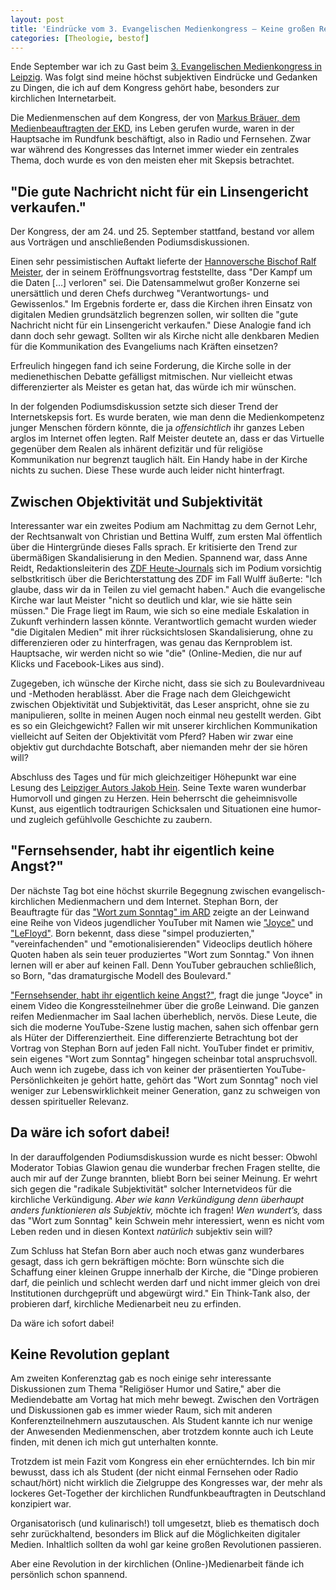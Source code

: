 ```yaml
---
layout: post
title: 'Eindrücke vom 3. Evangelischen Medienkongress – Keine großen Revolutionen, bitte?'
categories: [Theologie, bestof]
---
```


Ende September war ich zu Gast beim [3. Evangelischen Medienkongress in Leipzig](http://medienkongress.evangelisch.de/). Was folgt sind meine höchst subjektiven Eindrücke und Gedanken zu Dingen, die ich auf dem Kongress gehört habe, besonders zur kirchlichen Internetarbeit.

Die Medienmenschen auf dem Kongress, der von [Markus Bräuer, dem Medienbeauftragten der EKD](http://www.ekd.de/personen/braeuer.html), ins Leben gerufen wurde, waren in der Hauptsache im Rundfunk beschäftigt, also in Radio und Fernsehen. Zwar war während des Kongresses das Internet immer wieder ein zentrales Thema, doch wurde es von den meisten eher mit Skepsis betrachtet.

<!-- Der Kongress war auf jeden Fall gut evangelisch. Ohne Skrupel konnten die Tagungsräume ins 13. Stockwerk des MDR-Hochauses in Leipzig gelegt werden.  -->

## "Die gute Nachricht nicht für ein Linsengericht verkaufen."

Der Kongress, der am 24. und 25. September stattfand, bestand vor allem aus Vorträgen und anschließenden Podiumsdiskussionen. 

Einen sehr pessimistischen Auftakt lieferte der [Hannoversche Bischof Ralf Meister](http://www.alsfeld-evangelisch.de/aktuelles/index-a-3.html), der in seinem Eröffnungsvortrag feststellte, dass "Der Kampf um die Daten […] verloren" sei. Die Datensammelwut großer Konzerne sei unersättlich und deren Chefs durchweg "Verantwortungs- und Gewissenlos."  Im Ergebnis forderte er, dass die Kirchen ihren Einsatz von digitalen Medien grundsätzlich begrenzen sollen, wir sollten die "gute Nachricht nicht für ein Linsengericht verkaufen." Diese Analogie fand ich dann doch sehr gewagt. Sollten wir als Kirche nicht alle denkbaren Medien für die Kommunikation des Evangeliums nach Kräften einsetzen?

Erfreulich hingegen fand ich seine Forderung, die Kirche solle in der medienethischen Debatte gefälligst mitmischen. Nur vielleicht etwas differenzierter als Meister es getan hat, das würde ich mir wünschen. 

In der folgenden Podiumsdiskussion setzte sich dieser Trend der Internetskepsis fort. Es wurde beraten, wie man denn die Medienkompetenz junger Menschen fördern könnte, die ja *offensichtlich* ihr ganzes Leben arglos im Internet offen legten. Ralf Meister deutete an, dass er das Virtuelle gegenüber dem Realen als inhärent defizitär und für religiöse Kommunikation nur begrenzt tauglich hält. Ein Handy habe in der Kirche nichts zu suchen. Diese These wurde auch leider nicht hinterfragt.

## Zwischen Objektivität und Subjektivität

Interessanter war ein zweites Podium am Nachmittag zu dem Gernot Lehr, der Rechtsanwalt von Christian und Bettina Wulff, zum ersten Mal öffentlich über die Hintergründe dieses Falls sprach. Er kritisierte den Trend zur übermäßigen Skandalisierung in den Medien. Spannend war, dass Anne Reidt, Redaktionsleiterin des [ZDF Heute-Journals](http://heutejournal.zdf.de/) sich im Podium vorsichtig selbstkritisch über die Berichterstattung des ZDF im Fall Wulff äußerte: "Ich glaube, dass wir da in Teilen zu viel gemacht haben." Auch die evangelische Kirche war laut Meister "nicht so deutlich und klar, wie sie hätte sein müssen." Die Frage liegt im Raum, wie sich so eine mediale Eskalation in Zukunft verhindern lassen könnte. Verantwortlich gemacht wurden wieder "die Digitalen Medien" mit ihrer rücksichtslosen Skandalisierung, ohne zu differenzieren oder zu hinterfragen, was genau das Kernproblem ist. Hauptsache, wir werden nicht so wie "die" (Online-Medien, die nur auf Klicks und Facebook-Likes aus sind).

Zugegeben, ich wünsche der Kirche nicht, dass sie sich zu Boulevardniveau und -Methoden herablässt. Aber die Frage nach dem Gleichgewicht zwischen Objektivität und Subjektivität, das Leser anspricht, ohne sie zu manipulieren, sollte in meinen Augen noch einmal neu gestellt werden. Gibt es so ein Gleichgewicht? Fallen wir mit unserer kirchlichen Kommunikation vielleicht auf Seiten der Objektivität vom Pferd? Haben wir zwar eine objektiv gut durchdachte Botschaft, aber niemanden mehr der sie hören will?

Abschluss des Tages und für mich gleichzeitiger Höhepunkt war eine Lesung des [Leipziger Autors Jakob Hein](http://de.wikipedia.org/wiki/Jakob_Hein). Seine Texte waren wunderbar Humorvoll und gingen zu Herzen. Hein beherrscht die geheimnisvolle Kunst, aus eigentlich todtraurigen Schicksalen und Situationen eine humor- und zugleich gefühlvolle Geschichte zu zaubern. 

## "Fernsehsender, habt ihr eigentlich keine Angst?"

Der nächste Tag bot eine höchst skurrile Begegnung zwischen evangelisch-kirchlichen Medienmachern und dem Internet. Stephan Born, der Beauftragte für das ["Wort zum Sonntag" im ARD](http://www.daserste.de/wort/) zeigte an der Leinwand eine Reihe von Videos jugendlicher YouTuber mit Namen wie ["Joyce"](https://www.youtube.com/user/JoyceIlg) und ["LeFloyd"](http://www.youtube.com/user/lefloyd). Born bekennt, dass diese "simpel produzierten," "vereinfachenden" und "emotionalisierenden" Videoclips deutlich höhere Quoten haben als sein teuer produziertes "Wort zum Sonntag." Von ihnen lernen will er aber auf keinen Fall. Denn YouTuber gebrauchen schließlich, so Born, "das dramaturgische Modell des Boulevard."

["Fernsehsender, habt ihr eigentlich keine Angst?"](https://www.youtube.com/watch?v=IVr1_I8BlW4&list=PLi6i75jKyntiaQdj_w3-cPamP2GyQxno7), fragt die junge "Joyce" in einem Video die Kongressteilnehmer über die große Leinwand. Die ganzen reifen Medienmacher im Saal lachen überheblich, nervös. Diese Leute, die sich die moderne YouTube-Szene lustig machen, sahen sich offenbar gern als Hüter der Differenziertheit. Eine differenzierte Betrachtung bot der Vortrag von Stephan Born auf jeden Fall nicht. YouTuber findet er primitiv, sein eigenes "Wort zum Sonntag" hingegen scheinbar total anspruchsvoll. Auch wenn ich zugebe, dass ich von keiner der präsentierten YouTube-Persönlichkeiten je gehört hatte, gehört das "Wort zum Sonntag" noch viel weniger zur Lebenswirklichkeit meiner Generation, ganz zu schweigen von dessen spiritueller Relevanz.

## Da wäre ich sofort dabei!

In der darauffolgenden Podiumsdiskussion wurde es nicht besser: Obwohl Moderator Tobias Glawion genau die wunderbar frechen Fragen stellte, die auch mir auf der Zunge brannten, bliebt Born bei seiner Meinung. Er wehrt sich gegen die "radikale Subjektivität" solcher Internetvideos für die kirchliche Verkündigung. *Aber wie kann Verkündigung denn überhaupt anders funktionieren als Subjektiv,* möchte ich fragen! *Wen wundert’s,* dass das "Wort zum Sonntag" kein Schwein mehr interessiert, wenn es nicht vom Leben reden und in diesen Kontext *natürlich* subjektiv sein will?

Zum Schluss hat Stefan Born aber auch noch etwas ganz wunderbares gesagt, dass ich gern bekräftigen möchte: Born wünschte sich die Schaffung einer kleinen Gruppe innerhalb der Kirche, die "Dinge probieren darf, die peinlich und schlecht werden darf und nicht immer gleich von drei Institutionen durchgeprüft und abgewürgt wird." Ein Think-Tank also, der probieren darf, kirchliche Medienarbeit neu zu erfinden.

Da wäre ich sofort dabei!

## Keine Revolution geplant

Am zweiten Konferenztag gab es noch einige sehr interessante Diskussionen zum Thema "Religiöser Humor und Satire," aber die Mediendebatte am Vortag hat mich mehr bewegt. Zwischen den Vorträgen und Diskussionen gab es immer wieder Raum, sich mit anderen Konferenzteilnehmern auszutauschen. Als Student kannte ich nur wenige der Anwesenden Medienmenschen, aber trotzdem konnte auch ich Leute finden, mit denen ich mich gut unterhalten konnte.

Trotzdem ist mein Fazit vom Kongress ein eher ernüchterndes. Ich bin mir bewusst, dass ich als Student (der nicht einmal Fernsehen oder Radio schaut/hört) nicht wirklich die Zielgruppe des Kongresses war, der mehr als lockeres Get-Together der kirchlichen Rundfunkbeauftragten in Deutschland konzipiert war.

Organisatorisch (und kulinarisch!) toll umgesetzt, blieb es thematisch doch sehr zurückhaltend, besonders im Blick auf die Möglichkeiten digitaler Medien. Inhaltlich sollten da wohl gar keine großen Revolutionen passieren.

Aber eine Revolution in der kirchlichen (Online-)Medienarbeit fände ich persönlich schon spannend.